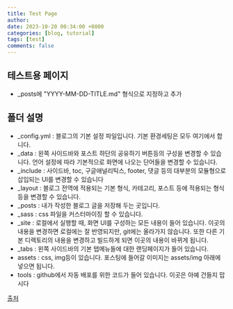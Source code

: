 ```yaml
---
title: Test Page
author: 
date: 2023-10-20 00:34:00 +0800
categories: [blog, tutorial]
tags: [test]
comments: false
---
```


## 테스트용 페이지

  - _posts에 "YYYY-MM-DD-TITLE.md" 형식으로 지정하고 추가

## 폴더 설명
  - _config.yml : 블로그의 기본 설정 파일입니다. 기본 환경세팅은 모두 여기에서 합니다.
  - _data : 왼쪽 사이드바와 포스트 하단의 공유하기 버튼등의 구성을 변경할 수 있습니다. 언어 설정에 따라 기본적으로 화면에 나오는 단어들을 변경할 수 있습니다.
  - _include : 사이드바, toc, 구글애널리틱스, footer, 댓글 등의 대부분의 모듈형으로 삽입되는 UI를 변경할 수 있습니다
  - _layout : 블로그 전역에 적용되는 기본 형식, 카테고리, 포스트 등에 적용되는 형식등을 변경할 수 있습니다.
  - _posts : 내가 작성한 블로그 글을 저장해 두는 곳입니다.
  - _sass : css 파일을 커스터마이징 할 수 있습니다.
  - _site : 로컬에서 실행할 때, 화면 UI를 구성하는 모든 내용이 들어 있습니다. 이곳의 내용을 변경하면 로컬에는 잘 반영되지만, git에는 올라가지 않습니다. 또한 다른 기본 디렉토리의 내용을 변경하고 빌드하게 되면 이곳의 내용이 바뀌게 됩니다.
  - _tabs : 왼쪽 사이드바의 기본 탭메뉴들에 대한 랜딩페이지가 들어 있습니다.
  - assets : css, img등이 있습니다. 포스팅에 들어갈 이미지는 assets/img 아래에 넣으면 됩니다.
  - tools : github에서 자동 배포를 위한 코드가 들어 있습니다. 이곳은 아예 건들지 맙시다

[출처](https://www.irgroup.org/posts/jekyll-chirpy/)




